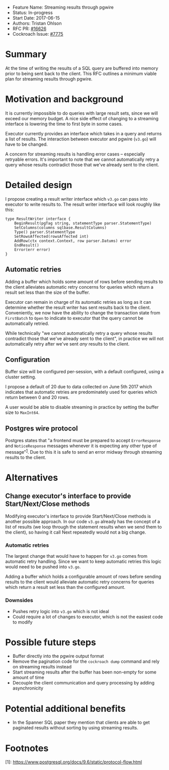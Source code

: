 - Feature Name: Streaming results through pgwire
- Status: In-progress
- Start Date: 2017-06-15
- Authors: Tristan Ohlson
- RFC PR: [#16626](https://github.com/cockroachdb/cockroach/pull/16626)
- Cockroach Issue: [#7775](https://github.com/cockroachdb/cockroach/issues/7775)

# Summary

At the time of writing the results of a SQL query are buffered into memory
prior to being sent back to the client. This RFC outlines a minimum viable
plan for streaming results through pgwire.

# Motivation and background

It is currently impossible to do queries with large result sets, since we will
exceed our memory budget. A nice side effect of changing to a streaming
interface is lowering the time to first byte in some cases.

Executor currently provides an interface which takes in a query and returns a
list of results. The interaction between executor and pgwire (`v3.go`) will
have to be changed.

A concern for streaming results is handling error cases – especially retryable
errors. It's important to note that we cannot automatically retry a query whose
results contradict those that we've already sent to the client.

# Detailed design

I propose creating a result writer interface which `v3.go` can pass into
executor to write results to. The result writer interface will look roughly
like this:
``` {.go}
type ResultWriter interface {
    BeginResult(pgTag string, statementType parser.StatementType)
    SetColumns(columns sqlbase.ResultColumns)
    Type() parser.StatementType
    SetRowsAffected(rowsAffected int)
    AddRow(ctx context.Context, row parser.Datums) error
    EndResult()
    Error(err error)
}
```

## Automatic retries

Adding a buffer which holds some amount of rows before sending results to the
client alleviates automatic retry concerns for queries which return a result
set less than the size of the buffer.

Executor can remain in charge of its automatic retries as long as it can
determine whether the result writer has sent results back to the client.
Conveniently, we now have the ability to change the transaction state from
`FirstBatch` to `Open` to indicate to executor that the query cannot be
automatically retried.

While technically "we cannot automatically retry a query whose results
contradict those that we've already sent to the client", in practice we will
not automatically retry after we've sent _any_ results to the client.

## Configuration

Buffer size will be configured per-session, with a default configured, using
a cluster setting.

I propose a default of 20 due to data collected on June 5th 2017 which 
indicates that automatic retries are predominately used for queries which
return between 0 and 20 rows.

A user would be able to disable streaming in practice by setting the buffer
size to `MaxInt64`. 

## Postgres wire protocol

Postgres states that "a frontend must be prepared to accept
`ErrorResponse` and `NoticeResponse` messages whenever it is expecting any other
type of message"<sup>[1]</sup>. Due to this it is safe to send an error midway
through streaming results to the client.

# Alternatives

## Change executor's interface to provide Start/Next/Close methods

Modifying executor's interface to provide Start/Next/Close methods is another
possible approach. In our code `v3.go` already has the concept of a list of
results (we loop through the statement results when we send them to the
client), so having it call Next repeatedly would not a big change.

### Automatic retries

The largest change that would have to happen for `v3.go` comes from automatic
retry handling. Since we want to keep automatic retries this logic would need
to be pushed into `v3.go`.

Adding a buffer which holds a configurable amount of rows before sending
results to the client would alleviate automatic retry concerns for queries
which return a result set less than the configured amount.

### Downsides

- Pushes retry logic into `v3.go` which is not ideal
- Could require a lot of changes to executor, which is not the easiest code to
  modify

# Possible future steps

- Buffer directly into the pgwire output format
- Remove the pagination code for the `cockroach dump` command and rely on
  streaming results instead
- Start streaming results after the buffer has been non-empty for some amount
  of time
- Decouple the client communication and query processing by adding
  asynchronicity

# Potential additional benefits

- In the Spanner SQL paper they mention that clients are able to get paginated
  results without sorting by using streaming results.

# Footnotes

\[1\]: https://www.postgresql.org/docs/9.6/static/protocol-flow.html

[1]: https://www.postgresql.org/docs/9.6/static/protocol-flow.html
